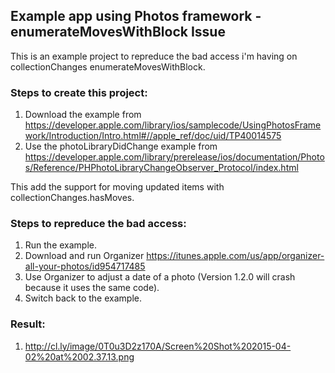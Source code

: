 ## Example app using Photos framework - enumerateMovesWithBlock Issue

This is an example project to repreduce the bad access i'm having on collectionChanges enumerateMovesWithBlock.

### Steps to create this project:
1. Download the example from https://developer.apple.com/library/ios/samplecode/UsingPhotosFramework/Introduction/Intro.html#//apple_ref/doc/uid/TP40014575
2. Use the photoLibraryDidChange example from https://developer.apple.com/library/prerelease/ios/documentation/Photos/Reference/PHPhotoLibraryChangeObserver_Protocol/index.html

This add the support for moving updated items with collectionChanges.hasMoves.

### Steps to repreduce the bad access:
1. Run the example.
2. Download and run Organizer https://itunes.apple.com/us/app/organizer-all-your-photos/id954717485
3. Use Organizer to adjust a date of a photo (Version 1.2.0 will crash because it uses the same code).
4. Switch back to the example.

### Result:
1. http://cl.ly/image/0T0u3D2z170A/Screen%20Shot%202015-04-02%20at%2002.37.13.png
